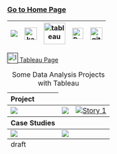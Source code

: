 ### [Go to Home Page](https://github.com/celik-muhammed)

<div align="center">
  
| [![](https://img.shields.io/badge/linkedin-%230077B5.svg?&style=for-the-badge&logo=linkedin&logoColor=white)][Linkedin] | [<img src="https://www.kaggle.com/static/images/site-logo.svg" alt="kaggle" height="28.5"/>][kaggle] | [<img src="https://www.tableau.com/sites/default/files/2021-05/tableau_rgb_500x104.png" alt="tableau" height="50"/>][tableau] | [<picture><source media="(prefers-color-scheme: dark)" srcset="https://theme.zdassets.com/theme_assets/224203/4a55138e21ad44a9c72c8295181c79fe938a2ae6.svg" alt="kaggle" height="26"><img alt="Dark" src="https://cdn-static-1.medium.com/sites/medium.com/about/images/Medium-Logo-Black-RGB-1.svg" alt="kaggle" height="26"></picture>][medium] | [<img src="https://user-images.githubusercontent.com/94930605/160260064-ff3aa908-cbfd-4350-ab28-a26a0b7a1819.png" alt="github_pages" height="28.5"/>][github_pages] |
|:-:|:-:|:-:|:-:|:-:|
<!-- CHANGE-05 .../myname/ myname yerine profil user name yaz -->
[Linkedin]: https://www.linkedin.com/in/çelik-muhammed/ "LinkedIn"
[kaggle]: https://www.kaggle.com/clkmuhammed "Kaggle Page"
[tableau]: https://public.tableau.com/app/profile/celikmuhammed "Tableau Page"
[medium]: https://celik-muhammed.medium.com/ "Medium Page"
[github_pages]: https://celik-muhammed.github.io/ "GitHub Pages"
</div>


<a href=""><img src="https://www.tableau.com/favicon.ico" alt="linux" height=25 valign="bottom"> Tableau Page</a>




<table align="center">
    <caption><div align='center'>Some Data Analysis Projects with Tableau</div></caption>
<thead align='left'><tr><th>Project</th></tr></thead>

<tbody>
<tr>
    <td>
        <!-- paste dashboard link from share and paste page link in a tag -->
        <div class='tableauPlaceholder' id='viz1669979655948' style='position: relative'><noscript><a
                    href='https://public.tableau.com/app/profile/celikmuhammed/viz/GlobalCOVID-19TrackerProject-DataWorld/Dashboard'><img
                        alt=' '
                        src='https:&#47;&#47;public.tableau.com&#47;static&#47;images&#47;Gl&#47;GlobalCOVID-19TrackerProject-DataWorld&#47;Dashboard&#47;1_rss.png'
                        style='border: none' /></a></noscript><object class='tableauViz' style='display:none;'>
                <param name='host_url' value='https%3A%2F%2Fpublic.tableau.com%2F' />
                <param name='embed_code_version' value='3' />
                <param name='site_root' value='' />
                <param name='name' value='GlobalCOVID-19TrackerProject-DataWorld&#47;Dashboard' />
                <param name='tabs' value='yes' />
                <param name='toolbar' value='yes' />
                <param name='static_image'
                    value='https:&#47;&#47;public.tableau.com&#47;static&#47;images&#47;Gl&#47;GlobalCOVID-19TrackerProject-DataWorld&#47;Dashboard&#47;1.png' />
                <param name='animate_transition' value='yes' />
                <param name='display_static_image' value='yes' />
                <param name='display_spinner' value='yes' />
                <param name='display_overlay' value='yes' />
                <param name='display_count' value='yes' />
                <param name='language' value='en-US' />
            </object></div>
    </td>
    <td>
        <!-- paste dashboard link from share and paste page link in a tag -->
        <div class='tableauPlaceholder' id='viz1669979757588' style='position: relative'><noscript><a
                    href='https://public.tableau.com/app/profile/celikmuhammed/viz/UnitedStatesWikipediaProject/UnitedStates'><img
                        alt=' '
                        src='https:&#47;&#47;public.tableau.com&#47;static&#47;images&#47;Un&#47;UnitedStatesWikipediaProject&#47;UnitedStates&#47;1_rss.png'
                        style='border: none' /></a></noscript><object class='tableauViz' style='display:none;'>
                <param name='host_url' value='https%3A%2F%2Fpublic.tableau.com%2F' />
                <param name='embed_code_version' value='3' />
                <param name='site_root' value='' />
                <param name='name' value='UnitedStatesWikipediaProject&#47;UnitedStates' />
                <param name='tabs' value='yes' />
                <param name='toolbar' value='yes' />
                <param name='static_image'
                    value='https:&#47;&#47;public.tableau.com&#47;static&#47;images&#47;Un&#47;UnitedStatesWikipediaProject&#47;UnitedStates&#47;1.png' />
                <param name='animate_transition' value='yes' />
                <param name='display_static_image' value='yes' />
                <param name='display_spinner' value='yes' />
                <param name='display_overlay' value='yes' />
                <param name='display_count' value='yes' />
                <param name='language' value='en-US' />
            </object></div>
    </td>
    <td>
        <!-- paste dashboard link from share and paste page link in a tag -->
        <div class='tableauPlaceholder' id='viz1669979865629' style='position: relative'><noscript><a
                    href='https://public.tableau.com/app/profile/celikmuhammed/viz/AnalysingtheSuperstoreSalesDatasetUsingTableau_16694001808990/Story1'><img
                        alt='Story 1 '
                        src='https:&#47;&#47;public.tableau.com&#47;static&#47;images&#47;An&#47;AnalysingtheSuperstoreSalesDatasetUsingTableau_16694001808990&#47;Story1&#47;1_rss.png'
                        style='border: none' /></a></noscript><object class='tableauViz' style='display:none;'>
                <param name='host_url' value='https%3A%2F%2Fpublic.tableau.com%2F' />
                <param name='embed_code_version' value='3' />
                <param name='site_root' value='' />
                <param name='name'
                    value='AnalysingtheSuperstoreSalesDatasetUsingTableau_16694001808990&#47;Story1' />
                <param name='tabs' value='no' />
                <param name='toolbar' value='yes' />
                <param name='static_image'
                    value='https:&#47;&#47;public.tableau.com&#47;static&#47;images&#47;An&#47;AnalysingtheSuperstoreSalesDatasetUsingTableau_16694001808990&#47;Story1&#47;1.png' />
                <param name='animate_transition' value='yes' />
                <param name='display_static_image' value='yes' />
                <param name='display_spinner' value='yes' />
                <param name='display_overlay' value='yes' />
                <param name='display_count' value='yes' />
                <param name='language' value='en-US' />
            </object></div>
    </td>
</tr>
</tbody>

<thead align='left'><tr><th>Case Studies</th></tr></thead>
<tbody>
<tr>
    <td>
        <!-- paste dashboard link from share and paste page link in a tag -->
        <div class='tableauPlaceholder' id='viz1669979803888' style='position: relative'><noscript><a
                    href='https://public.tableau.com/app/profile/celikmuhammed/viz/NintendoSwitchSoftwareandHardwareSalesComparisonBetween2017and2020/Dashboard1'><img
                        alt=' '
                        src='https:&#47;&#47;public.tableau.com&#47;static&#47;images&#47;Ni&#47;NintendoSwitchSoftwareandHardwareSalesComparisonBetween2017and2020&#47;Dashboard1&#47;1_rss.png'
                        style='border: none' /></a></noscript><object class='tableauViz' style='display:none;'>
                <param name='host_url' value='https%3A%2F%2Fpublic.tableau.com%2F' />
                <param name='embed_code_version' value='3' />
                <param name='site_root' value='' />
                <param name='name'
                    value='NintendoSwitchSoftwareandHardwareSalesComparisonBetween2017and2020&#47;Dashboard1' />
                <param name='tabs' value='yes' />
                <param name='toolbar' value='yes' />
                <param name='static_image'
                    value='https:&#47;&#47;public.tableau.com&#47;static&#47;images&#47;Ni&#47;NintendoSwitchSoftwareandHardwareSalesComparisonBetween2017and2020&#47;Dashboard1&#47;1.png' />
                <param name='animate_transition' value='yes' />
                <param name='display_static_image' value='yes' />
                <param name='display_spinner' value='yes' />
                <param name='display_overlay' value='yes' />
                <param name='display_count' value='yes' />
                <param name='language' value='en-US' />
            </object></div>
    </td>
    <td>
        <!-- paste dashboard link from share and paste page link in a tag -->
        <div class='tableauPlaceholder' id='viz1669979831579' style='position: relative'><noscript><a
                    href='https://public.tableau.com/app/profile/celikmuhammed/viz/2020W45DedicatedVideoGameSalesUnits_16582323979720/Dashboard1'><img
                        alt=' '
                        src='https:&#47;&#47;public.tableau.com&#47;static&#47;images&#47;20&#47;2020W45DedicatedVideoGameSalesUnits_16582323979720&#47;Dashboard1&#47;1_rss.png'
                        style='border: none' /></a></noscript><object class='tableauViz' style='display:none;'>
                <param name='host_url' value='https%3A%2F%2Fpublic.tableau.com%2F' />
                <param name='embed_code_version' value='3' />
                <param name='site_root' value='' />
                <param name='name' value='2020W45DedicatedVideoGameSalesUnits_16582323979720&#47;Dashboard1' />
                <param name='tabs' value='yes' />
                <param name='toolbar' value='yes' />
                <param name='static_image'
                    value='https:&#47;&#47;public.tableau.com&#47;static&#47;images&#47;20&#47;2020W45DedicatedVideoGameSalesUnits_16582323979720&#47;Dashboard1&#47;1.png' />
                <param name='animate_transition' value='yes' />
                <param name='display_static_image' value='yes' />
                <param name='display_spinner' value='yes' />
                <param name='display_overlay' value='yes' />
                <param name='display_count' value='yes' />
                <param name='language' value='en-US' />
            </object></div>
    </td>
</tr>
</tbody>

<tfoot>
    <tr>
        <td>draft</td>
    </tr>
</tfoot>
</table>

